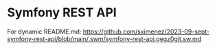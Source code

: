 # Symfony REST API

For dynamic README.md: https://github.com/sximenez/2023-09-sept-symfony-rest-api/blob/main/.swm/symfony-rest-api.gegz0gjt.sw.md
